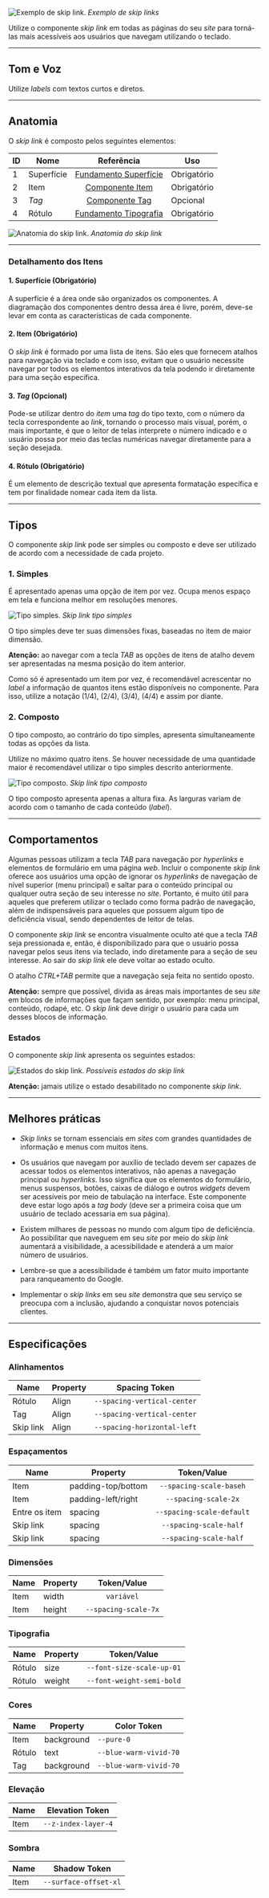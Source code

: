 
![Exemplo de skip link.](imagens/skiplink.png)
*Exemplo de skip links*

Utilize o componente *skip link* em todas as páginas do seu *site* para torná-las mais acessíveis aos usuários que navegam utilizando o teclado.

---

## Tom e Voz

Utilize *labels* com textos curtos e diretos.

---

## Anatomia

O *skip link* é composto pelos seguintes elementos:

| ID  | Nome       |                         Referência                          | Uso         |
| --- | ---------- | :---------------------------------------------------------: | ----------- |
| 1   | Superfície | [Fundamento Superfície](/ds/fundamentos-visuais/superficie) | Obrigatório |
| 2   | Item       |     [Componente Item](/ds/components/item?tab=designer)     | Obrigatório |
| 3   | *Tag*      |      [Componente Tag](/ds/components/tag?tab=designer)      | Opcional    |
| 4   | Rótulo     | [Fundamento Tipografia](/ds/fundamentos-visuais/tipografia) | Obrigatório |

![Anatomia do skip link.](imagens/anatomy.png)
*Anatomia do skip link*

---

### Detalhamento dos Itens

#### 1. Superfície (Obrigatório)

A superfície é a área onde são organizados os componentes. A diagramação dos componentes dentro dessa área é livre, porém, deve-se levar em conta as características de cada componente.

#### 2. Item (Obrigatório)

O *skip link* é formado por uma lista de itens. São eles que fornecem atalhos para navegação via teclado e com isso, evitam que o usuário necessite navegar por todos os elementos interativos da tela podendo ir diretamente para uma seção específica.

#### 3. *Tag* (Opcional)

Pode-se utilizar dentro do *item* uma *tag* do tipo texto, com o número da tecla correspondente ao *link*, tornando o processo mais visual, porém, o mais importante, é que o leitor de telas interprete o número indicado e o usuário possa por meio das teclas numéricas navegar diretamente para a seção desejada.

#### 4. Rótulo (Obrigatório)

É um elemento de descrição textual que apresenta  formatação específica e tem por finalidade nomear cada item da lista.

---

## Tipos

O componente *skip link* pode ser simples ou composto e deve ser utilizado de acordo com a necessidade de cada projeto.

### 1. Simples

É apresentado apenas uma opção de item por vez. Ocupa menos espaço em tela e funciona melhor em resoluções menores.

![Tipo simples.](imagens/tipo-simples.png)
*Skip link tipo simples*

O tipo simples deve ter suas dimensões fixas, baseadas no item de maior dimensão.

**Atenção:** ao navegar com a tecla *TAB* as opções de itens de atalho devem ser apresentadas na mesma posição do item anterior.

Como só é apresentado um item por vez, é recomendável acrescentar no *label* a informação de quantos itens estão disponíveis no componente. Para isso, utilize a notação (1/4), (2/4), (3/4), (4/4) e assim por diante.

### 2. Composto

O tipo composto, ao contrário do tipo simples, apresenta simultaneamente todas as opções da lista.

Utilize no máximo quatro itens. Se houver necessidade de uma quantidade maior é recomendável utilizar o tipo simples descrito anteriormente.

![Tipo composto.](imagens/tipo-composto.png)
*Skip link tipo composto*

O tipo composto apresenta apenas a altura fixa. As larguras variam de acordo com o tamanho de cada conteúdo (*label*).

---

## Comportamentos

Algumas pessoas utilizam a tecla *TAB* para navegação por *hyperlinks* e elementos de formulário em uma página *web*. Incluir o componente *skip link* oferece aos usuários uma opção de ignorar os *hyperlinks* de navegação de nível superior (menu principal) e saltar para o conteúdo principal ou qualquer outra seção de seu interesse no *site*. Portanto, é muito útil para aqueles que preferem utilizar o teclado como forma padrão de navegação, além de indispensáveis para aqueles que possuem algum tipo de deficiência visual, sendo dependentes de leitor de telas.

O componente *skip link* se encontra visualmente oculto até que a tecla *TAB* seja pressionada e, então, é disponibilizado para que o usuário possa navegar pelos seus itens via teclado, indo diretamente para a seção de seu interesse. Ao sair do *skip link* ele deve voltar ao estado oculto.

O atalho *CTRL+TAB* permite que a navegação seja feita no sentido oposto.

**Atenção:** sempre que possível, divida as áreas mais importantes de seu *site* em blocos de informações que façam sentido, por exemplo: menu principal, conteúdo, rodapé, etc. O *skip link* deve dirigir o usuário para cada um desses blocos de informação.

### Estados

O componente *skip link* apresenta os seguintes estados:

![Estados do skip link.](imagens/estados.png)
*Possíveis estados do skip link*

**Atenção:** jamais utilize o estado desabilitado no componente *skip link*.

---

## Melhores práticas

-   *Skip links* se tornam essenciais em *sites* com grandes quantidades de informação e menus com muitos itens.

-   Os usuários que navegam por auxílio de teclado devem ser capazes de acessar todos os elementos interativos, não apenas a navegação principal ou *hyperlinks*. Isso significa que os elementos do formulário, menus suspensos, botões, caixas de diálogo e outros *widgets* devem ser acessíveis por meio de tabulação na interface. Este componente deve estar logo após a *tag body* (deve ser a primeira coisa que um usuário de teclado acessaria em sua página).

-   Existem milhares de pessoas no mundo com algum tipo de deficiência. Ao possibilitar que naveguem em seu *site* por meio do *skip link*  aumentará a visibilidade, a acessibilidade e atenderá a um maior número de usuários.

-   Lembre-se que a acessibilidade é também um fator muito importante para ranqueamento do Google.

-   Implementar o *skip links* em seu *site* demonstra que seu serviço se preocupa com a inclusão, ajudando a conquistar novos potenciais clientes.

---

## Especificações

### Alinhamentos

| Name      | Property |        Spacing Token        |
| --------- | -------- | :-------------------------: |
| Rótulo    | Align    | `--spacing-vertical-center` |
| Tag       | Align    | `--spacing-vertical-center` |
| Skip link | Align    | `--spacing-horizontal-left` |

### Espaçamentos

| Name          | Property           |        Token/Value        |
| ------------- | ------------------ | :-----------------------: |
| Item          | padding-top/bottom |  `--spacing-scale-baseh`  |
| Item          | padding-left/right |   `--spacing-scale-2x`    |
| Entre os item | spacing            | `--spacing-scale-default` |
| Skip link     | spacing            |  `--spacing-scale-half`   |
| Skip link     | spacing            |  `--spacing-scale-half`   |

### Dimensões

| Name | Property |     Token/Value      |
| ---- | -------- | :------------------: |
| Item | width    |      `variável`      |
| Item | height   | `--spacing-scale-7x` |

### Tipografia

| Name   | Property | Token/Value               |
| ------ | -------- | ------------------------- |
| Rótulo | size     | `--font-size-scale-up-01` |
| Rótulo | weight   | `--font-weight-semi-bold` |

### Cores

| Name   | Property   | Color Token            |
| ------ | ---------- | ---------------------- |
| Item   | background | `--pure-0`             |
| Rótulo | text       | `--blue-warm-vivid-70` |
| Tag    | background | `--blue-warm-vivid-70` |

### Elevação

| Name |   Elevation Token   |
| ---- | :-----------------: |
| Item | `--z-index-layer-4` |

### Sombra

| Name |     Shadow Token      |
| ---- | :-------------------: |
| Item | `--surface-offset-xl` |
